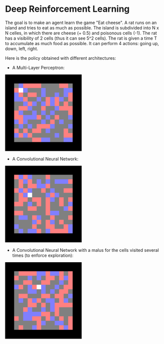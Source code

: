 # Deep Reinforcement Learning

The goal is to make an agent learn the game "Eat cheese". A rat runs on an island and tries to eat as much as possible. The island is subdivided into N x N celles, in which there are cheese (+ 0.5) and poisonous cells (-1). The rat has a visibility of 2 cells (thus it can see 5^2 cells). The rat is given a time T to accumulate as much food as possible. It can perform 4 actions: going up, down, left, right.

Here is the policy obtained with different architectures:

- A Multi-Layer Perceptron:
<img width="250 px" src="fc_test.gif">

- A Convolutional Neural Network:
<img width="250 px" src="cnn_test.gif">

- A Convolutional Neural Network with a malus for the cells visited several times (to enforce exploration):
<img width="250 px" src="cnn_test_explore.gif">
